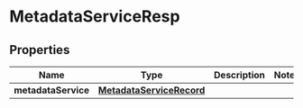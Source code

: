 # MetadataServiceResp

## Properties
Name | Type | Description | Notes
------------ | ------------- | ------------- | -------------
**metadataService** | [**MetadataServiceRecord**](MetadataServiceRecord.md) |  | 
